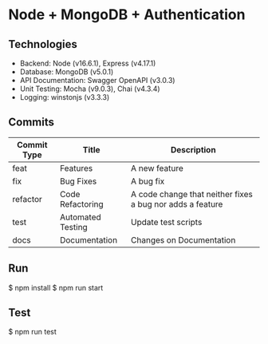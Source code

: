 # Node + MongoDB + Authentication

## Technologies
- Backend: Node (v16.6.1), Express (v4.17.1)
- Database: MongoDB (v5.0.1)
- API Documentation: Swagger OpenAPI (v3.0.3)
- Unit Testing: Mocha (v9.0.3), Chai (v4.3.4)
- Logging: winstonjs (v3.3.3)

## Commits
| Commit Type  | Title | Description |
| ------------- | ------------- | ------------- |
| feat  | Features  | A new feature
| fix  | Bug Fixes  | A bug fix
| refactor  | Code Refactoring  | A code change that neither fixes a bug nor adds a feature
| test  | Automated Testing  | Update test scripts
| docs  | Documentation  | Changes on Documentation

## Run
$ npm install
$ npm run start

## Test
$ npm run test
